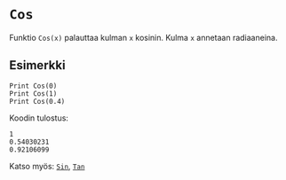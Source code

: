 `Cos`
==========

Funktio `Cos(x)` palauttaa kulman `x` kosinin. Kulma `x` annetaan radiaaneina.

Esimerkki
----------

    Print Cos(0)
    Print Cos(1)
    Print Cos(0.4)
    
Koodin tulostus:

    1
    0.54030231
    0.92106099

Katso myös: [`Sin`](manual:sin), [`Tan`](manual:tan)